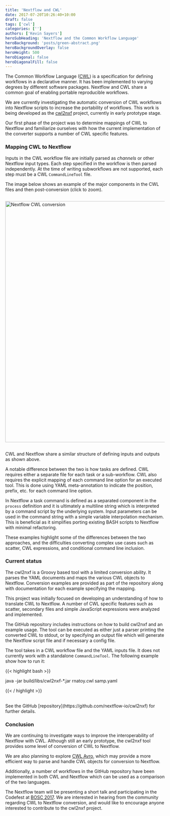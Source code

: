 ```yaml
---
title: 'Nextflow and CWL'
date: 2017-07-20T10:26:40+10:00
draft: false
tags: ['cwl']
categories: ['']
authors: ['Kevin Sayers']
heroSubHeading: 'Nextflow and the Common Workflow Language'
heroBackground: 'posts/green-abstract.png'
heroBackgroundOverlay: false
heroHeight: 500
heroDiagonal: false
heroDiagonalFill: false
---
```


The Common Workflow Language ([CWL](http://www.commonwl.org/)) is a specification for defining
workflows in a declarative manner. It has been implemented to varying degrees
by different software packages. Nextflow and CWL share a common goal of enabling portable
reproducible workflows.

We are currently investigating the automatic conversion of CWL workflows into Nextflow scripts
to increase the portability of workflows. This work is being developed as
the [cwl2nxf](https://github.com/nextflow-io/cwl2nxf) project, currently in early prototype stage.

Our first phase of the project was to determine mappings of CWL to Nextflow and familiarize
ourselves with how the current implementation of the converter supports a number of CWL specific
features.

### Mapping CWL to Nextflow

Inputs in the CWL workflow file are initially parsed as *channels* or other Nextflow input types.
Each step specified in the workflow is then parsed independently. At the time of writing
subworkflows are not supported, each step must be a CWL `CommandLineTool` file.

The image below shows an example of the major components in the CWL files and then post-conversion (click to zoom).

<a href='/posts/cwl2nxf-min.png' target='_blank'>
<img alt='Nextflow CWL conversion' width='760' src='/posts/cwl2nxf-min.png' style='margin:1em auto'/>
</a>

CWL and Nextflow share a similar structure of defining inputs and outputs as shown above.

A notable difference between the two is how tasks are defined. CWL requires either a separate
file for each task or a sub-workflow. CWL also requires the explicit mapping of each command
line option for an executed tool. This is done using YAML meta-annotation to indicate the position, prefix, etc.
for each command line option.

In Nextflow a task command is defined as a separated component in the `process` definition and
it is ultimately a multiline string which is interpreted by a command script by the underlying
system. Input parameters can be used in the command string with a simple variable interpolation
mechanism. This is beneficial as it simplifies porting existing BASH scripts to Nextflow
with minimal refactoring.

These examples highlight some of the differences between the two approaches, and the difficulties
converting complex use cases such as scatter, CWL expressions, and conditional command line inclusion.


### Current status

The cwl2nxf is a Groovy based tool with a limited conversion ability. It parses the
YAML documents and maps the various CWL objects to Nextflow. Conversion examples are
provided as part of the repository along with documentation for each example specifying the mapping.

This project was initially focused on developing an understanding of how to translate CWL to Nextflow.
A number of CWL specific features such as scatter, secondary files and simple JavaScript expressions
were analyzed and implemented.


The GitHub repository includes instructions on how to build cwl2nxf and an example usage.
The tool can be executed as either just a parser printing the converted CWL to stdout,
or by specifying an output file which will generate the Nextflow script file and if necessary
a config file.

The tool takes in a CWL workflow file and the YAML inputs file. It does not currently work
with a standalone `CommandLineTool`. The following example show how to run it:

{{< highlight bash >}}

java -jar build/libs/cwl2nxf-*.jar rnatoy.cwl samp.yaml

{{< / highlight >}}

<br>
See the GitHub [repository](https://github.com/nextflow-io/cwl2nxf) for further details.

### Conclusion

We are continuing to investigate ways to improve the interoperability of Nextflow with CWL.
Although still an early prototype, the cwl2nxf tool provides some level of conversion of CWL to Nextflow.


We are also planning to explore [CWL Avro](https://github.com/common-workflow-language/cwlavro),
which may provide a more efficient way to parse and handle CWL objects for conversion to Nextflow.

Additionally, a number of workflows in the GitHub repository have been implemented in both
CWL and Nextflow which can be used as a comparison of the two languages.

The Nextflow team will be presenting a short talk and participating in the Codefest at [BOSC 2017](https://www.open-bio.org/wiki/BOSC_2017).
We are interested in hearing from the community regarding CWL to Nextflow conversion, and would like
to encourage anyone interested to contribute to the cwl2nxf project.
